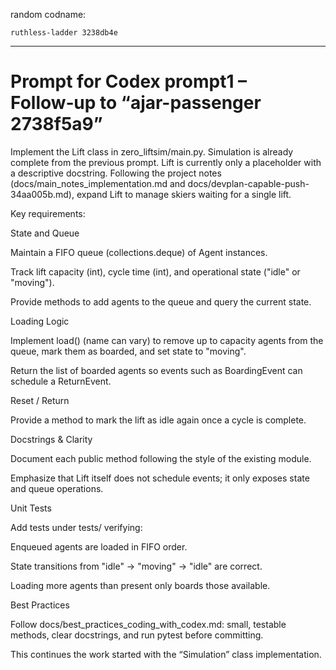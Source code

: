 random codname: 

```copy
ruthless-ladder 3238db4e
```


*** 

# Prompt for Codex prompt1 – Follow‑up to “ajar-passenger 2738f5a9”

Implement the Lift class in zero_liftsim/main.py.
Simulation is already complete from the previous prompt. Lift is currently only a placeholder with a descriptive docstring. Following the project notes (docs/main_notes_implementation.md and docs/devplan-capable-push-34aa005b.md), expand Lift to manage skiers waiting for a single lift.

Key requirements:

State and Queue

Maintain a FIFO queue (collections.deque) of Agent instances.

Track lift capacity (int), cycle time (int), and operational state ("idle" or "moving").

Provide methods to add agents to the queue and query the current state.

Loading Logic

Implement load() (name can vary) to remove up to capacity agents from the queue, mark them as boarded, and set state to "moving".

Return the list of boarded agents so events such as BoardingEvent can schedule a ReturnEvent.

Reset / Return

Provide a method to mark the lift as idle again once a cycle is complete.

Docstrings & Clarity

Document each public method following the style of the existing module.

Emphasize that Lift itself does not schedule events; it only exposes state and queue operations.

Unit Tests

Add tests under tests/ verifying:

Enqueued agents are loaded in FIFO order.

State transitions from "idle" → "moving" → "idle" are correct.

Loading more agents than present only boards those available.

Best Practices

Follow docs/best_practices_coding_with_codex.md: small, testable methods, clear docstrings, and run pytest before committing.

This continues the work started with the “Simulation” class implementation.
